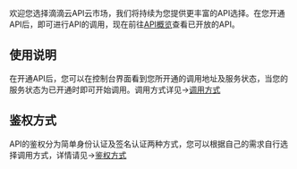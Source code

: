欢迎您选择滴滴云API云市场，我们将持续为您提供更丰富的API选择。在您开通API后，即可进行API的调用，现在前往[API概览](/static/apimarket-docs/services/API概览.md)查看已开放的API。

## 使用说明

在开通API后，您可以在控制台界面看到您所开通的调用地址及服务状态，当您的服务状态为已开通时即可开始调用。调用方式详见->[调用方式](/static/apimarket-docs/services/快速入门/调用方式.md)

## 鉴权方式

API的鉴权分为简单身份认证及签名认证两种方式，您可以根据自己的需求自行选择调用方式，详情请见->[鉴权方式](/static/apimarket-docs/services/快速入门/鉴权方式.md)

